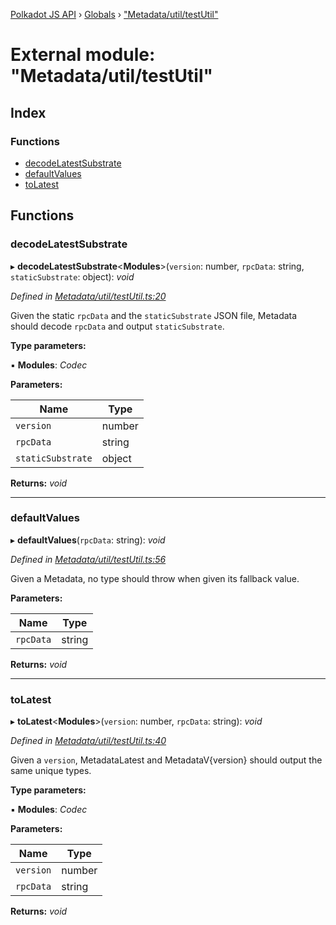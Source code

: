 [Polkadot JS API](../README.md) › [Globals](../globals.md) › ["Metadata/util/testUtil"](_metadata_util_testutil_.md)

# External module: "Metadata/util/testUtil"

## Index

### Functions

* [decodeLatestSubstrate](_metadata_util_testutil_.md#decodelatestsubstrate)
* [defaultValues](_metadata_util_testutil_.md#defaultvalues)
* [toLatest](_metadata_util_testutil_.md#tolatest)

## Functions

###  decodeLatestSubstrate

▸ **decodeLatestSubstrate**<**Modules**>(`version`: number, `rpcData`: string, `staticSubstrate`: object): *void*

*Defined in [Metadata/util/testUtil.ts:20](https://github.com/polkadot-js/api/blob/16e0ea9315/packages/metadata/src/Metadata/util/testUtil.ts#L20)*

Given the static `rpcData` and the `staticSubstrate` JSON file, Metadata
should decode `rpcData` and output `staticSubstrate`.

**Type parameters:**

▪ **Modules**: *Codec*

**Parameters:**

Name | Type |
------ | ------ |
`version` | number |
`rpcData` | string |
`staticSubstrate` | object |

**Returns:** *void*

___

###  defaultValues

▸ **defaultValues**(`rpcData`: string): *void*

*Defined in [Metadata/util/testUtil.ts:56](https://github.com/polkadot-js/api/blob/16e0ea9315/packages/metadata/src/Metadata/util/testUtil.ts#L56)*

Given a Metadata, no type should throw when given its fallback value.

**Parameters:**

Name | Type |
------ | ------ |
`rpcData` | string |

**Returns:** *void*

___

###  toLatest

▸ **toLatest**<**Modules**>(`version`: number, `rpcData`: string): *void*

*Defined in [Metadata/util/testUtil.ts:40](https://github.com/polkadot-js/api/blob/16e0ea9315/packages/metadata/src/Metadata/util/testUtil.ts#L40)*

Given a `version`, MetadataLatest and MetadataV{version} should output the same
unique types.

**Type parameters:**

▪ **Modules**: *Codec*

**Parameters:**

Name | Type |
------ | ------ |
`version` | number |
`rpcData` | string |

**Returns:** *void*

